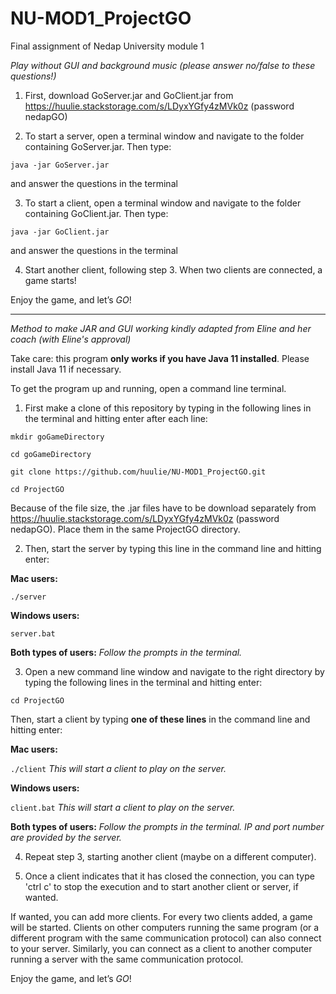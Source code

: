 # NU-MOD1_ProjectGO
Final assignment of Nedap University module 1

_Play without GUI and background music (please answer no/false to these questions!)_

1. First, download GoServer.jar and GoClient.jar from https://huulie.stackstorage.com/s/LDyxYGfy4zMVk0z (password nedapGO)

2. To start a server, open a terminal window and navigate to the folder containing GoServer.jar. Then type:

`java -jar GoServer.jar`

and answer the questions in the terminal



3. To start a client, open a terminal window and navigate to the folder containing GoClient.jar. Then type:

`java -jar GoClient.jar`

and answer the questions in the terminal

4. Start another client, following step 3. When two clients are connected, a game starts!


Enjoy the game, and let’s *GO*!


--------------------------------------------------------------------------
_Method to make JAR and GUI working kindly adapted from Eline and her coach (with Eline's approval)_

Take care: this program  __only works if you have Java 11 installed__. Please install Java 11 if necessary.

To get the program up and running, open a command line terminal.
1. First make a clone of this repository by typing in the following lines in the terminal and hitting enter after each line:

`mkdir goGameDirectory`

`cd goGameDirectory`

`git clone https://github.com/huulie/NU-MOD1_ProjectGO.git`

`cd ProjectGO`

Because of the file size, the .jar files have to be download separately from https://huulie.stackstorage.com/s/LDyxYGfy4zMVk0z (password nedapGO). Place them in the same ProjectGO directory.

2. Then, start the server by typing this line in the command line and hitting enter:

__Mac users:__

`./server`



__Windows users:__

`server.bat`

__Both types of users:__ _Follow the prompts in the terminal._

3. Open a new command line window and navigate to the right directory by typing the following lines in the terminal and hitting enter:


`cd ProjectGO`

Then, start a client by typing  __one of these lines__  in the command line and hitting enter:

__Mac users:__

`./client`			_This will start a client to play on the server._



__Windows users:__

`client.bat`			_This will start a client to play on the server._



__Both types of users:__ _Follow the prompts in the terminal. IP and port number are provided by the server._

4. Repeat step 3, starting another client (maybe on a different computer).

5. Once a client indicates that it has closed the connection, you can type 'ctrl c' to stop the execution and to start another client or server, if wanted.

If wanted, you can add more clients. For every two clients added, a game will be started. Clients on other computers running the same program (or a different program with the same communication protocol) can also connect to your server. Similarly, you can connect as a client to another computer running a server with the same communication protocol. 

Enjoy the game, and let’s *GO*!
